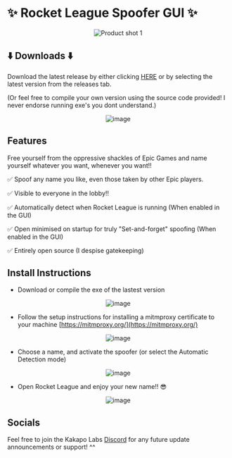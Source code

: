# ✨ Rocket League Spoofer GUI ✨
<p align="center">
  <img src="https://github.com/user-attachments/assets/b9074c7d-6f52-4379-af97-0ea6b3e288eb" alt="Product shot 1">
</p>

## ⬇️ Downloads ⬇️
Download the latest release by either clicking [HERE](https://github.com/Kakapo-Labs/RL-Spoofer-GUI/releases) or by selecting the latest version from the releases tab.

(Or feel free to compile your own version using the source code provided! I never endorse running exe's you dont understand.)

<p align="center">
  <img src="https://github.com/user-attachments/assets/f60812b7-7a6f-4e58-995e-63e71c8fd5c5" alt="image">
</p>

## Features
Free yourself from the oppressive shackles of Epic Games and name yourself whatever you want, whenever you want!!

✅ Spoof any name you like, even those taken by other Epic players.

✅ Visible to everyone in the lobby!!

✅ Automatically detect when Rocket League is running (When enabled in the GUI)

✅ Open minimised on startup for truly "Set-and-forget" spoofing (When enabled in the GUI)

✅ Entirely open source (I despise gatekeeping)

## Install Instructions
* Download or compile the exe of the lastest version

<p align="center">
  <img src="https://github.com/user-attachments/assets/1b10bcf4-03cb-4748-a663-1ae438ac618e" alt="image">
</p>

* Follow the setup instructions for installing a mitmproxy certificate to your machine [https://mitmproxy.org/](https://mitmproxy.org/)

<p align="center">
  <img src="https://github.com/user-attachments/assets/d75f00fd-3c8e-49e6-88dc-3e6e1b76199a" alt="image">
</p>

* Choose a name, and activate the spoofer (or select the Automatic Detection mode)

<p align="center">
  <img src="https://github.com/user-attachments/assets/1f690699-b900-4686-9fff-79f623f4eaf0" alt="image">
</p>

* Open Rocket League and enjoy your new name!! 😎

<p align="center">
  <img src="https://github.com/user-attachments/assets/f595a86f-ae06-4455-aa42-ac343624d3dd" alt="image">
</p>

## Socials
Feel free to join the Kakapo Labs [Discord](https://discord.gg/hXAVPfYHUN) for any future update announcements or support! ^^
